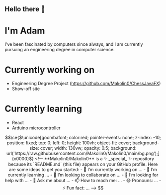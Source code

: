 ## Hello there 👋
# I'm Adam
I've been fascinated by computers since always, and I am currently pursuing an engineering degree in computer science.

# Currently working on
- Engineering Degree Project (https://github.com/Makolin0/ChessJavaFX)
- Show-off site

# Currently learning
- React
- Arduino microcontroller



```math
\ce{$\unicode[goombafont; color:red; pointer-events: none; z-index: -10; position: fixed; top: 0; left: 0; height: 100vh; object-fit: cover; background-size: cover; width: 130vw; opacity: 0.5; background: url('https://raw.githubusercontent.com/Makolin0/Makolin0/main/bg.png');]{x0000}$}

<!--
**Makolin0/Makolin0** is a ✨ _special_ ✨ repository because its `README.md` (this file) appears on your GitHub profile.

Here are some ideas to get you started:

- 🔭 I’m currently working on ...
- 🌱 I’m currently learning ...
- 👯 I’m looking to collaborate on ...
- 🤔 I’m looking for help with ...
- 💬 Ask me about ...
- 📫 How to reach me: ...
- 😄 Pronouns: ...
- ⚡ Fun fact: ...
-->
